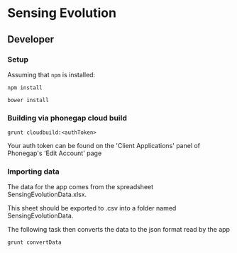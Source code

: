 # Sensing Evolution

## Developer

### Setup

Assuming that `npm` is installed:

    npm install

    bower install

### Building via phonegap cloud build

    grunt cloudbuild:<authToken>

Your auth token can be found on the 'Client Applications' panel of Phonegap's 'Edit Account' page


### Importing data

The data for the app comes from the spreadsheet SensingEvolutionData.xlsx.

This sheet should be exported to .csv into a folder named SensingEvolutionData.

The following task then converts the data to the json format read by the app

    grunt convertData
